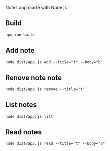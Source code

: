 Notes app made with Node js

## Build

```
npm run build
```

## Add note

```
node dist/app.js add --title="t" --body="b"
```

## Renove note note

```
node dist/app.js remove --title="t"
```

## List notes
```
node dist/app.js list
```

## Read notes
```
node dist/app.js read --title="t" --body="b"
```
